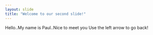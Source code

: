```yaml
---
layout: slide
title: "Welcome to our second slide!"
---
```

Hello..My name is Paul..Nice to meet you
Use the left arrow to go back!
